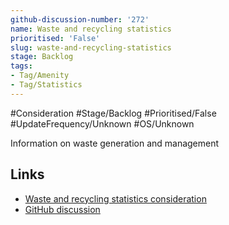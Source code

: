 ```yaml
---
github-discussion-number: '272'
name: Waste and recycling statistics
prioritised: 'False'
slug: waste-and-recycling-statistics
stage: Backlog
tags:
- Tag/Amenity
- Tag/Statistics
---
```


#Consideration #Stage/Backlog #Prioritised/False #UpdateFrequency/Unknown #OS/Unknown

Information on waste generation and management

## Links

* [Waste and recycling statistics consideration](https://design.planning.data.gov.uk/planning-consideration/waste-and-recycling-statistics)
* [GitHub discussion](https://github.com/digital-land/data-standards-backlog/discussions/272)